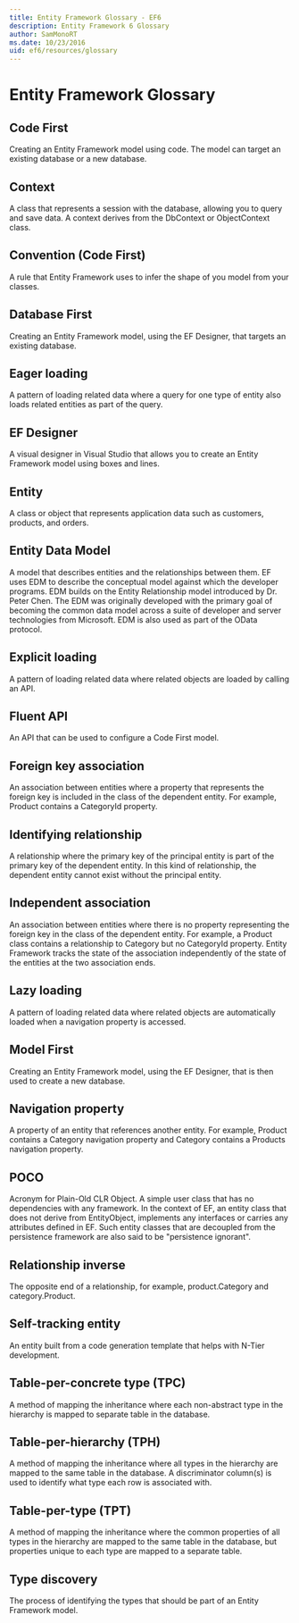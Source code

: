 ```yaml
---
title: Entity Framework Glossary - EF6
description: Entity Framework 6 Glossary
author: SamMonoRT
ms.date: 10/23/2016
uid: ef6/resources/glossary
---
```

# Entity Framework Glossary
## Code First
Creating an Entity Framework model using code. The model can target an existing database or a new database.

## Context
A class that represents a session with the database, allowing you to query and save data. A context derives from the DbContext or ObjectContext class.

## Convention (Code First)
A rule that Entity Framework uses to infer the shape of you model from your classes.

## Database First
Creating an Entity Framework model, using the EF Designer, that targets an existing database.

## Eager loading
A pattern of loading related data where a query for one type of entity also loads related entities as part of the query.

## EF Designer
A visual designer in Visual Studio that allows you to create an Entity Framework model using boxes and lines.

## Entity
A class or object that represents application data such as customers, products, and orders.

## Entity Data Model
A model that describes entities and the relationships between them. EF uses EDM to describe the conceptual model against which the developer programs. EDM builds on the Entity Relationship model introduced by Dr. Peter Chen. The EDM was originally developed with the primary goal of becoming the common data model across a suite of developer and server technologies from Microsoft. EDM is also used as part of the OData protocol.

## Explicit loading
A pattern of loading related data where related objects are loaded by calling an API.

## Fluent API
An API that can be used to configure a Code First model.

## Foreign key association
An association between entities where a property that represents the foreign key is included in the class of the dependent entity. For example, Product contains a CategoryId property.

## Identifying relationship
A relationship where the primary key of the principal entity is part of the primary key of the dependent entity. In this kind of relationship, the dependent entity cannot exist without the principal entity.

## Independent association
An association between entities where there is no property representing the foreign key in the class of the dependent entity. For example, a Product class contains a relationship to Category but no CategoryId property. Entity Framework tracks the state of the association independently of the state of the entities at the two association ends.

## Lazy loading
A pattern of loading related data where related objects are automatically loaded when a navigation property is accessed.

## Model First
Creating an Entity Framework model, using the EF Designer, that is then used to create a new database.

## Navigation property
A property of an entity that references another entity. For example, Product contains a Category navigation property and Category contains a Products navigation property.

## POCO
Acronym for Plain-Old CLR Object. A simple user class that has no dependencies with any framework. In the context of EF, an entity class that does not derive from EntityObject, implements any interfaces or carries any attributes defined in EF. Such entity classes that are decoupled from the persistence framework are also said to be "persistence ignorant".  

## Relationship inverse
The opposite end of a relationship, for example, product.Category and category.Product.

## Self-tracking entity
An entity built from a code generation template that helps with N-Tier development.

## Table-per-concrete type (TPC)
A method of mapping the inheritance where each non-abstract type in the hierarchy is mapped to separate table in the database.

## Table-per-hierarchy (TPH)
A method of mapping the inheritance where all types in the hierarchy are mapped to the same table in the database. A discriminator column(s) is used to identify what type each row is associated with.

## Table-per-type (TPT)
A method of mapping the inheritance where the common properties of all types in the hierarchy are mapped to the same table in the database, but properties unique to each type are mapped to a separate table.

## Type discovery
The process of identifying the types that should be part of an Entity Framework model.
